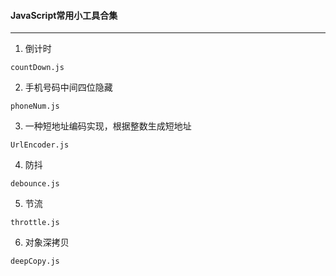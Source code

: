 #### JavaScript常用小工具合集
* * *
1. 倒计时
```
countDown.js
```
2. 手机号码中间四位隐藏
```
phoneNum.js
```
3. 一种短地址编码实现，根据整数生成短地址
```
UrlEncoder.js
```
4. 防抖
```
debounce.js
```
5. 节流
```
throttle.js
```
6. 对象深拷贝
```
deepCopy.js
```